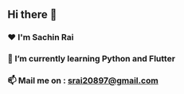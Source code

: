 ## Hi there 👋
### ♥   I'm Sachin Rai
### 🌱 I’m currently learning Python and Flutter
### 📫 Mail me on :  srai20897@gmail.com  
<!--
**sachin-rai1/sachin-rai1** is a ✨ _special_ ✨ repository because its `README.md` (this file) appears on your GitHub profile.

Here are some ideas to get you started:

- 🔭 I’m currently working on Flutter
- 🌱 I’m currently learning Laravel and Flutter
- 📫 How to reach me: mail me on srai20897@gmail.com  


-->

